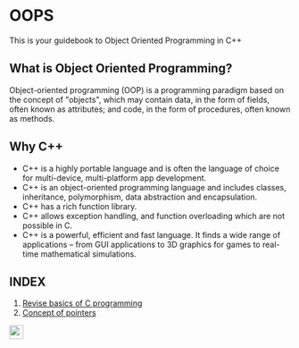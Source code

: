 # OOPS
This is your guidebook to Object Oriented Programming in C++

## What is Object Oriented Programming?
Object-oriented programming (OOP) is a programming paradigm based on the concept of "objects", which may contain data, in the form of fields, often known as attributes; and code, in the form of procedures, often known as methods.

## Why C++
 * C++ is a highly portable language and is often the language of choice for multi-device, multi-platform app development.
 * C++ is an object-oriented programming language and includes classes, inheritance, polymorphism, data abstraction and encapsulation.
 * C++ has a rich function library.
 * C++ allows exception handling, and function overloading which are not possible in C.
 * C++ is a powerful, efficient and fast language. It finds a wide range of applications – from GUI applications to 3D graphics for games to real-time mathematical simulations.

## INDEX 

1. [Revise basics of C programming](./reviseC)
2. [Concept of pointers](./pointersInC)

<!-- hitwebcounter Code START -->
<a href="http://www.hitwebcounter.com" target="_blank">
<img style="height: 25px; width: auto; cursor: default; text-align: center;" src="http://hitwebcounter.com/counter/counter.php?page=6821344&style=0030&nbdigits=5&type=page&initCount=0"    border="0" >
</a>                                        <br/>
<a href="http://www.hitwebcounter.com" title="Track My Website" 
    target="_blank" style="font-family: Geneva, Arial, Helvetica, sans-serif; 
    font-size: 8px; color: #686A6F; text-decoration: none ;"></a>   
                            